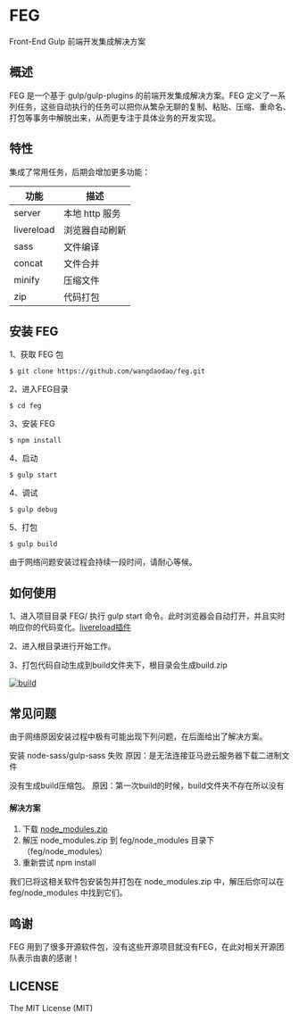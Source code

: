 # FEG

Front-End Gulp
前端开发集成解决方案

## 概述

FEG 是一个基于 gulp/gulp-plugins 的前端开发集成解决方案。FEG 定义了一系列任务，这些自动执行的任务可以把你从繁杂无聊的复制、粘贴、压缩、重命名、打包等事务中解脱出来，从而更专注于具体业务的开发实现。

## 特性

集成了常用任务，后期会增加更多功能：

功能 | 描述
---- | ---- 
server | 本地 http 服务
livereload | 浏览器自动刷新
sass | 文件编译
concat | 文件合并 
minify | 压缩文件
zip  | 代码打包

## 安装 FEG

1、获取 FEG 包

```
$ git clone https://github.com/wangdaodao/feg.git
```

2、进入FEG目录
```
$ cd feg
```

3、安装 FEG
```
$ npm install
```

4、启动
```
$ gulp start
```

4、调试
```
$ gulp debug
```

5、打包
```
$ gulp build
```

由于网络问题安装过程会持续一段时间，请耐心等候。

## 如何使用

1、进入项目目录 FEG/ 执行 gulp start 命令。此时浏览器会自动打开，并且实时响应你的代码变化。[livereload插件](https://chrome.google.com/webstore/detail/livereload/jnihajbhpnppcggbcgedagnkighmdlei)

2、进入根目录进行开始工作。

3、打包代码自动生成到build文件夹下，根目录会生成build.zip

[![build](http://wangdaodao.gitcafe.io/uploads/2015/12/feg.gif)](http://wangdaodao.gitcafe.io/uploads/2015/12/feg.gif)

## 常见问题
由于网络原因安装过程中极有可能出现下列问题，在后面给出了解决方案。

安装 node-sass/gulp-sass 失败
原因：是无法连接亚马逊云服务器下载二进制文件

没有生成build压缩包。
原因：第一次build的时候，build文件夹不存在所以没有

#### 解决方案

1. 下载 [node_modules.zip](http://http://pan.baidu.com/s/1gdRZV83)
2. 解压 node_modules.zip 到 feg/node_modules 目录下（feg/node_modules）
3. 重新尝试 npm install

我们已将这相关软件包安装包并打包在 node_modules.zip 中，解压后你可以在 feg/node_modules 中找到它们。

## 鸣谢
FEG 用到了很多开源软件包，没有这些开源项目就没有FEG，在此对相关开源团队表示由衷的感谢！

## LICENSE

The MIT License (MIT)